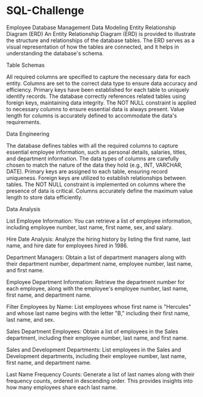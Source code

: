 # SQL-Challenge
Employee Database Management
Data Modeling
Entity Relationship Diagram (ERD)
An Entity Relationship Diagram (ERD) is provided to illustrate the structure and relationships of the database tables. The ERD serves as a visual representation of how the tables are connected, and it helps in understanding the database's schema.

Table Schemas

All required columns are specified to capture the necessary data for each entity.
Columns are set to the correct data type to ensure data accuracy and efficiency.
Primary keys have been established for each table to uniquely identify records.
The database correctly references related tables using foreign keys, maintaining data integrity.
The NOT NULL constraint is applied to necessary columns to ensure essential data is always present.
Value length for columns is accurately defined to accommodate the data's requirements.

Data Engineering

The database defines tables with all the required columns to capture essential employee information, such as personal details, salaries, titles, and department information.
The data types of columns are carefully chosen to match the nature of the data they hold (e.g., INT, VARCHAR, DATE).
Primary keys are assigned to each table, ensuring record uniqueness.
Foreign keys are utilized to establish relationships between tables.
The NOT NULL constraint is implemented on columns where the presence of data is critical.
Columns accurately define the maximum value length to store data efficiently.

Data Analysis

List Employee Information: You can retrieve a list of employee information, including employee number, last name, first name, sex, and salary.

Hire Date Analysis: Analyze the hiring history by listing the first name, last name, and hire date for employees hired in 1986.

Department Managers: Obtain a list of department managers along with their department number, department name, employee number, last name, and first name.

Employee Department Information: Retrieve the department number for each employee, along with the employee's employee number, last name, first name, and department name.

Filter Employees by Name: List employees whose first name is "Hercules" and whose last name begins with the letter "B," including their first name, last name, and sex.

Sales Department Employees: Obtain a list of employees in the Sales department, including their employee number, last name, and first name.

Sales and Development Departments: List employees in the Sales and Development departments, including their employee number, last name, first name, and department name.

Last Name Frequency Counts: Generate a list of last names along with their frequency counts, ordered in descending order. This provides insights into how many employees share each last name.